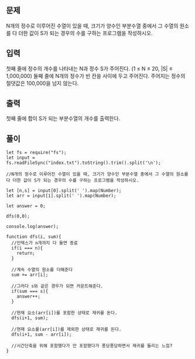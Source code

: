 ## 문제

N개의 정수로 이루어진 수열이 있을 때, 크기가 양수인 부분수열 중에서 그 수열의 원소를 다 더한 값이 S가 되는 경우의 수를 구하는 프로그램을 작성하시오.

## 입력

첫째 줄에 정수의 개수를 나타내는 N과 정수 S가 주어진다. (1 ≤ N ≤ 20, |S| ≤ 1,000,000) 둘째 줄에 N개의 정수가 빈 칸을 사이에 두고 주어진다. 주어지는 정수의 절댓값은 100,000을 넘지 않는다.

## 출력

첫째 줄에 합이 S가 되는 부분수열의 개수를 출력한다.

## 풀이

```
let fs = require("fs");
let input = fs.readFileSync("index.txt").toString().trim().split('\n');

//N개의 정수로 이루어진 수열이 있을 때, 크기가 양수인 부분수열 중에서 그 수열의 원소를 다 더한 값이 S가 되는 경우의 수를 구하는 프로그램을 작성하시오.

let [n,s] = input[0].split(' ').map(Number);
let arr = input[1].split(' ').map(Number);

let answer = 0;

dfs(0,0);

console.log(answer);

function dfs(i, sum){
  //인덱스가 n개까지 다 돌면 종료
  if(i === n){
    return;
  }

  //계속 수열의 원소를 더해준다
  sum += arr[i];

  //그러다 s와 같은 경우가 되면 카운트해준다.
  if(sum === s){
    answer++;
  }

  //현재 요소(arr[i])를 포함한 상태로 재귀를 돈다.
  dfs(i+1, sum);

  //현재 요소를(arr[i])를 제외한 상태로 재귀를 돈다.
  dfs(i+1, sum - arr[i]);

  //시간단축을 위해 포함했다가 안 포함했다가 퐁당퐁당하면서 재귀를 돌리는 느낌?
}
```
